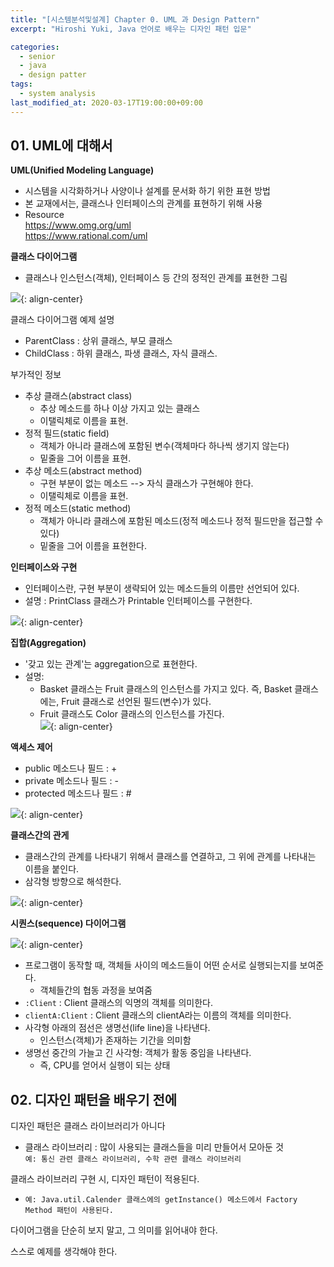 ```yaml
---
title: "[시스템분석및설계] Chapter 0. UML 과 Design Pattern"  
excerpt: "Hiroshi Yuki, Java 언어로 배우는 디자인 패턴 입문"  

categories: 
  - senior
  - java
  - design patter
tags:
  - system analysis
last_modified_at: 2020-03-17T19:00:00+09:00  
---  
```


## 01. UML에 대해서
**UML(Unified Modeling Language)**  
  - 시스템을 시각화하거나 사양이나 설계를 문서화 하기 위한 표현 방법
  - 본 교재에서는, 클래스나 인터페이스의 관계를 표현하기 위해 사용
  - Resource  
    <https://www.omg.org/uml>  
    <https://www.rational.com/uml>  

**클래스 다이어그램**  
  - 클래스나 인스턴스(객체), 인터페이스 등 간의 정적인 관계를 표현한 그림  

![](https://eliotjang.github.io/assets/images/system-analysis/ch00-1.png){: align-center}  

클래스 다이어그램 예제 설명  
  - ParentClass : 상위 클래스, 부모 클래스
  - ChildClass : 하위 클래스, 파생 클래스, 자식 클래스. 

부가적인 정보  
  - 추상 클래스(abstract class)  
    - 추상 메소드를 하나 이상 가지고 있는 클래스
    - 이탤릭체로 이름을 표현. 
  - 정적 필드(static field)  
    - 객체가 아니라 클래스에 포함된 변수(객체마다 하나씩 생기지 않는다)
    - 밑줄을 그어 이름을 표현.  
  - 추상 메소드(abstract method)  
    - 구현 부분이 없는 메소드 --> 자식 클래스가 구현해야 한다.  
    - 이탤릭체로 이름을 표현. 
  - 정적 메소드(static method)  
    - 객체가 아니라 클래스에 포함된 메소드(정적 메소드나 정적 필드만을 접근할 수 있다) 
    - 밑줄을 그어 이름을 표현한다.  

**인터페이스와 구현**
  - 인터페이스란, 구현 부분이 생략되어 있는 메소드들의 이름만 선언되어 있다.
  - 설명 : PrintClass 클래스가 Printable 인터페이스를 구현한다.  

![](https://eliotjang.github.io/assets/images/system-analysis/ch00-2.png){: align-center}  

**집합(Aggregation)**  
  - '갖고 있는 관계'는 aggregation으로 표현한다.  
  - 설명:  
    - Basket 클래스는 Fruit 클래스의 인스턴스를 가지고 있다. 즉, Basket 클래스에는, Fruit 클래스로 선언된 필드(변수)가 있다.  
    - Fruit 클래스도 Color 클래스의 인스턴스를 가진다.  
![](https://eliotjang.github.io/assets/images/system-analysis/ch00-3.png){: align-center}  

**액세스 제어**
  - public 메소드나 필드 : +
  - private 메소드나 필드 : -
  - protected 메소드나 필드 : #  

![](https://eliotjang.github.io/assets/images/system-analysis/ch00-4.png){: align-center}  

**클래스간의 관게**
  - 클래스간의 관계를 나타내기 위해서 클래스를 연결하고, 그 위에 관계를 나타내는 이름을 붙인다.  
  - 삼각형 방향으로 해석한다.  

![](https://eliotjang.github.io/assets/images/system-analysis/ch00-5.png){: align-center}  

**시퀀스(sequence) 다이어그램**  

![](https://eliotjang.github.io/assets/images/system-analysis/ch00-6.png){: align-center}  
  - 프로그램이 동작할 때, 객체들 사이의 메소드들이 어떤 순서로 실행되는지를 보여준다.  
    - 객체들간의 협동 과정을 보여줌
  - `:Client` : Client 클래스의 익명의 객체를 의미한다.  
  - `clientA:Client` : Client 클래스의 clientA라는 이름의 객체를 의미한다. 
  - 사각형 아래의 점선은 생명선(life line)을 나타낸다. 
    - 인스턴스(객체)가 존재하는 기간을 의미함
  - 생명선 중간의 가늘고 긴 사각형: 객체가 활동 중임을 나타낸다. 
    - 즉, CPU를 얻어서 실행이 되는 상태  

## 02. 디자인 패턴을 배우기 전에  

디자인 패턴은 클래스 라이브러리가 아니다  
  - 클래스 라이브러리 : 많이 사용되는 클래스들을 미리 만들어서 모아둔 것  
    `예: 통신 관련 클래스 라이브러리, 수학 관련 클래스 라이브러리`  

클래스 라이브러리 구현 시, 디자인 패턴이 적용된다.  
  - `예: Java.util.Calender 클래스에의 getInstance() 메소드에서 Factory Method 패턴이 사용된다.`  

다이어그램을 단순히 보지 말고, 그 의미를 읽어내야 한다.  

스스로 예제를 생각해야 한다.  


